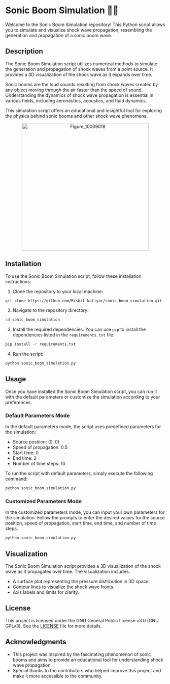 # Sonic Boom Simulation 🚀💥

Welcome to the Sonic Boom Simulation repository! This Python script allows you to simulate and visualize shock wave propagation, resembling the generation and propagation of a sonic boom wave.

## Description

The Sonic Boom Simulation script utilizes numerical methods to simulate the generation and propagation of shock waves from a point source. It provides a 3D visualization of the shock wave as it expands over time.

Sonic booms are the loud sounds resulting from shock waves created by any object moving through the air faster than the speed of sound. Understanding the dynamics of shock wave propagation is essential in various fields, including aeronautics, acoustics, and fluid dynamics.

This simulation script offers an educational and insightful tool for exploring the physics behind sonic booms and other shock wave phenomena.

<p align="center">
  <img src="https://github.com/Rishit-katiyar/sonic_boom_simulation/assets/167756997/2050af34-76c8-45f1-8e46-df163cd0f3ba" alt="Figure_10009019" width="400">
</p>

## Installation

To use the Sonic Boom Simulation script, follow these installation instructions:

1. Clone the repository to your local machine:

```bash
git clone https://github.com/Rishit-katiyar/sonic_boom_simulation.git
```

2. Navigate to the repository directory:

```bash
cd sonic_boom_simulation
```

3. Install the required dependencies. You can use `pip` to install the dependencies listed in the `requirements.txt` file:

```bash
pip install -r requirements.txt
```

4. Run the script:

```bash
python sonic_boom_simulation.py
```

## Usage

Once you have installed the Sonic Boom Simulation script, you can run it with the default parameters or customize the simulation according to your preferences.

### Default Parameters Mode

In the default parameters mode, the script uses predefined parameters for the simulation:

- Source position: (0, 0)
- Speed of propagation: 0.5
- Start time: 0
- End time: 2
- Number of time steps: 10

To run the script with default parameters, simply execute the following command:

```bash
python sonic_boom_simulation.py
```

### Customized Parameters Mode

In the customized parameters mode, you can input your own parameters for the simulation. Follow the prompts to enter the desired values for the source position, speed of propagation, start time, end time, and number of time steps.

```bash
python sonic_boom_simulation.py
```

## Visualization

The Sonic Boom Simulation script provides a 3D visualization of the shock wave as it propagates over time. The visualization includes:

- A surface plot representing the pressure distribution in 3D space.
- Contour lines to visualize the shock wave fronts.
- Axis labels and limits for clarity.

## License

This project is licensed under the GNU General Public License v3.0 (GNU GPLv3). See the [LICENSE](LICENSE) file for more details.

## Acknowledgments

- This project was inspired by the fascinating phenomenon of sonic booms and aims to provide an educational tool for understanding shock wave propagation.
- Special thanks to the contributors who helped improve this project and make it more accessible to the community.
